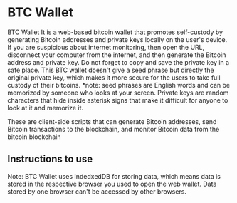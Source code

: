 # BTC Wallet

BTC Wallet
It is a web-based bitcoin wallet that promotes self-custody by generating Bitcoin addresses and private keys locally on the user's device. If you are suspicious about internet monitoring, then open the URL, disconnect your computer from the internet, and then generate the Bitcoin address and private key. Do not forget to copy and save the private key in a safe place. This BTC wallet doesn't give a seed phrase but directly the original private key, which makes it more secure for the users to take full custody of their bitcoins.
*note: seed phrases are English words and can be memorized by someone who looks at your screen. Private keys are random characters that hide inside asterisk signs that make it difficult for anyone to look at it and memorize it.

These are client-side scripts that can generate Bitcoin addresses, send Bitcoin transactions to the blockchain, and monitor Bitcoin data from the bitcoin blockchain

## Instructions to use 

Note: BTC Wallet uses IndedxedDB for storing data, which means data is stored in the respective browser you used to open the web wallet. Data stored by one browser can't be accessed by other browsers.
 
